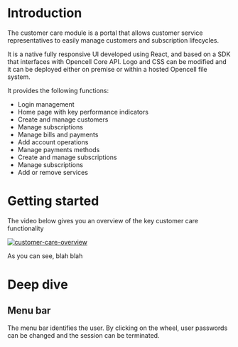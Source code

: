 # Introduction

The customer care module is a portal that allows customer service representatives to easily manage customers and subscription lifecycles. 

It is a native fully responsive UI developed using React, and based on a SDK that interfaces with Opencell Core API. Logo and CSS can be modified and it can be deployed either on premise or within a hosted Opencell file system.
It provides the following functions:

* Login management
* Home page with key performance indicators
* Create and manage customers
* Manage subscriptions
* Manage bills and payments
* Add account operations
* Manage payments methods
* Create and manage subscriptions
* Manage subscriptions
* Add or remove services

# Getting started

The video below gives you an overview of the key customer care functionality

[![customer-care-overview](https://img.youtube.com/vi/YOUTUBE_VIDEO_ID_HERE/0.jpg)](https://www.youtube.com/watch?v=WKM5olw46Fk)

As you can see, blah blah

# Deep dive


## Menu bar

The menu bar identifies the user. By clicking on the wheel, user passwords can be changed and the session can be terminated. 